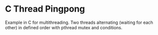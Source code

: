 # C Thread Pingpong

Example in C for multithreading. Two threads alternating (waiting for each other) in defined order with pthread mutex and conditions.
